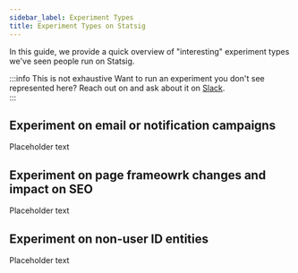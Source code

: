 ```yaml
---
sidebar_label: Experiment Types
title: Experiment Types on Statsig
---
```


In this guide, we provide a quick overview of "interesting" experiment types we've seen people run on Statsig. 

:::info This is not exhaustive
Want to run an experiment you don't see represented here? Reach out on and ask about it on [Slack](https://statsig.com/slack).  
:::

## Experiment on email or notification campaigns
Placeholder text


## Experiment on page frameowrk changes and impact on SEO
Placeholder text


## Experiment on non-user ID entities
Placeholder text


